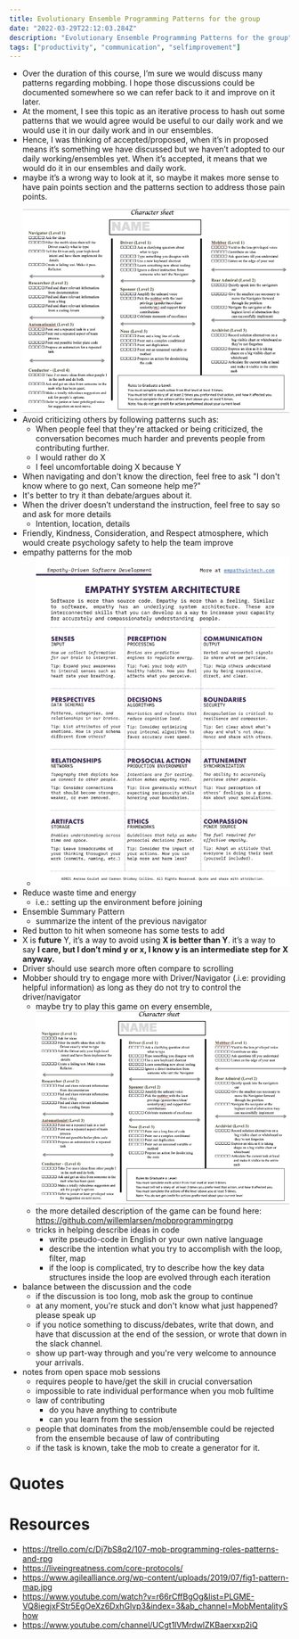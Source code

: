 ```yaml
---
title: Evolutionary Ensemble Programming Patterns for the group
date: "2022-03-29T22:12:03.284Z"
description: "Evolutionary Ensemble Programming Patterns for the group"
tags: ["productivity", "communication", "selfimprovement"]
---
```


* Over the duration of this course, I’m sure we would discuss many patterns regarding mobbing. I hope those discussions could be documented somewhere so we can refer back to it and improve on it later.
* At the moment, I see this topic as an iterative process to hash out some patterns that we would agree would be useful to our daily work and we would use it in our daily work and in our ensembles.
* Hence, I was thinking of accepted/proposed, when it’s in proposed means it’s something we have discussed but we haven’t adopted to our daily working/ensembles yet. When it’s accepted, it means that we would do it in our ensembles and daily work.
* maybe it’s a wrong way to look at it, so maybe it makes more sense to have pain points section and the patterns section to address those pain points.

- ![ensemble role playing game](./ensemble-role-playing-game.png)
- Avoid criticizing others by following patterns such as:
  - When people feel that they're attacked or being criticized, the conversation becomes much harder and prevents people from contributing further.
  - I would rather do X
  - I feel uncomfortable doing X because Y
- When navigating and don't know the direction, feel free to ask "I don't know where to go next, Can someone help me?"
- It's better to try it than debate/argues about it.
- When the driver doesn’t understand the instruction, feel free to say so and ask for more details
  - Intention, location, details
- Friendly, Kindness, Consideration, and Respect atmosphere, which would create psychology safety to help the team improve
- empathy patterns for the mob
  - ![empathy-system-architecture-patterns|386x500](./empathy-system-architecture-patterns.png)
- Reduce waste time and energy
  - i.e.: setting up the environment before joining
- Ensemble Summary Pattern
  - summarize the intent of the previous navigator
- Red button to hit when someone has some tests to add
- X is **future** Y, it’s a way to avoid using **X is better than Y**. it’s a way to say **I care, but I don’t mind y or x, I know y is an intermediate step for X anyway.**
- Driver should use search more often compare to scrolling
- Mobber should try to engage more with Driver/Navigator (.i.e: providing helpful information) as long as they do not try to control the driver/navigator
  - maybe try to play this game on every ensemble, ![ensemble role playing game|656x500](./ensemble-role-playing-game.png)
  - the more detailed description of the game can be found here: https://github.com/willemlarsen/mobprogrammingrpg
  - tricks in helping describe ideas in code
    - write pseudo-code in English or your own native language
    - describe the intention what you try to accomplish with the loop, filter, map
    - if the loop is complicated, try to describe how the key data structures inside the loop are evolved through each iteration
- balance between the discussion and the code
  - if the discussion is too long, mob ask the group to continue
  - at any moment, you're stuck and don't know what just happened? please speak up
  - if you notice something to discuss/debates, write that down, and have that discussion at the end of the session, or wrote that down in the slack channel.
  - show up part-way through and you're very welcome to announce your arrivals.
- notes from open space mob sessions
  - requires people to have/get the skill in crucial conversation
  - impossible to rate individual performance when you mob fulltime
  - law of contributing
    - do you have anything to contribute
    - can you learn from the session
  - people that dominates from the mob/ensemble could be rejected from the ensemble because of law of contributing
  - if the task is known, take the mob to create a generator for it.

# Quotes

# Resources
- https://trello.com/c/Dj7bS8q2/107-mob-programming-roles-patterns-and-rpg
- https://liveingreatness.com/core-protocols/
- https://www.agilealliance.org/wp-content/uploads/2019/07/fig1-pattern-map.jpg
- https://www.youtube.com/watch?v=r66rCffBgOg&list=PLGME-VQ8iegjxFStr5EgOeXz6DxhGlvp3&index=3&ab_channel=MobMentalityShow
- https://www.youtube.com/channel/UCgt1lVMrdwlZKBaerxxp2iQ